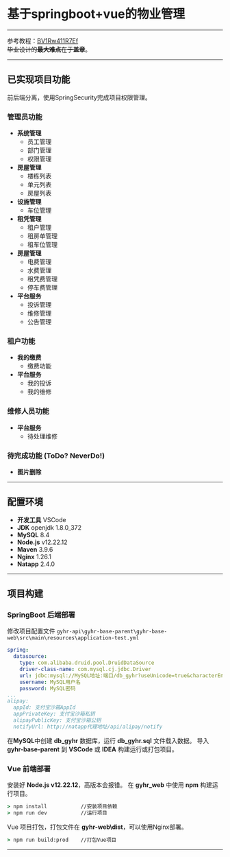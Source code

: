 # 基于springboot+vue的物业管理
***
参考教程：<a href="https://www.bilibili.com/video/BV1Rw411R7Ef">BV1Rw411R7Ef</a><br>
~~毕业设计的**最大难点**在于**盖章**~~。
***
## 已实现项目功能
前后端分离，使用SpringSecurity完成项目权限管理。
### 管理员功能
+ **系统管理**
  - 员工管理
  - 部门管理
  - 权限管理
+ **房屋管理**
  - 楼栋列表
  - 单元列表
  - 房屋列表
+ **设施管理**
  - 车位管理
+ **租凭管理**
  - 租户管理
  - 租房单管理
  - 租车位管理
+ **房屋管理**
  - 电费管理
  - 水费管理
  - 租凭费管理
  - 停车费管理
+ **平台服务**
  - 投诉管理
  - 维修管理
  - 公告管理
### 租户功能
+ **我的缴费**
  - 缴费功能
+ **平台服务**
  - 我的投诉
  - 我的维修
### 维修人员功能
+ **平台服务**
  - 待处理维修
### 待完成功能 (ToDo? NeverDo!)
+ **图片删除**
***
## 配置环境
+ **开发工具** VSCode
+ **JDK**       openjdk 1.8.0_372
+ **MySQL**     8.4
+ **Node.js**   v12.22.12
+ **Maven**     3.9.6
+ **Nginx**     1.26.1    
+ **Natapp**    2.4.0
***
## 项目构建
### SpringBoot 后端部署
修改项目配置文件 `gyhr-api\gyhr-base-parent\gyhr-base-web\src\main\resources\application-test.yml`
```yml
spring:
  datasource:
    type: com.alibaba.druid.pool.DruidDataSource
    driver-class-name: com.mysql.cj.jdbc.Driver
    url: jdbc:mysql://MySQL地址:端口/db_gyhr?useUnicode=true&characterEncoding=utf8&zeroDateTimeBehavior=convertToNull&useSSL=true&serverTimezone=GMT%2B8
    username: MySQL用户名
    password: MySQL密码
...
alipay:
  appId: 支付宝沙箱AppId
  appPrivateKey: 支付宝沙箱私钥
  alipayPublicKey: 支付宝沙箱公钥
  notifyUrl: http://natapp代理地址/api/alipay/notify
```
在**MySQL**中创建 **db_gyhr** 数据库，运行 **db_gyhr.sql** 文件载入数据。
导入 **gyhr-base-parent** 到 **VSCode** 或 **IDEA** 构建运行或打包项目。
### Vue 前端部署
安装好 **Node.js v12.22.12**，高版本会报错。
在 **gyhr_web** 中使用 **npm** 构建运行项目。
```cmd
> npm install           //安装项目依赖
> npm run dev           //运行项目
```
Vue 项目打包，打包文件在 **gyhr-web\dist**，可以使用Nginx部署。
```cmd
> npm run build:prod    //打包Vue项目
```
***
